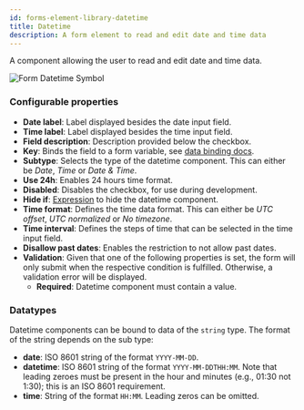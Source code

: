 ```yaml
---
id: forms-element-library-datetime
title: Datetime
description: A form element to read and edit date and time data
---
```


A component allowing the user to read and edit date and time data.

![Form Datetime Symbol](/img/form-icons/form-datetime.svg)

### Configurable properties

- **Date label**: Label displayed besides the date input field.
- **Time label**: Label displayed besides the time input field.
- **Field description**: Description provided below the checkbox.
- **Key**: Binds the field to a form variable, see [data binding docs](../configuration/forms-config-data-binding.md).
- **Subtype**: Selects the type of the datetime component. This can either be _Date_, _Time_ or _Date & Time_.
- **Use 24h**: Enables 24 hours time format.
- **Disabled**: Disables the checkbox, for use during development.
- **Hide if**: [Expression](../../feel/language-guide/feel-expressions-introduction.md) to hide the datetime component.
- **Time format**: Defines the time data format. This can either be _UTC offset_, _UTC normalized_ or _No timezone_.
- **Time interval**: Defines the steps of time that can be selected in the time input field.
- **Disallow past dates**: Enables the restriction to not allow past dates.
- **Validation**: Given that one of the following properties is set, the form will only submit when the respective condition is fulfilled. Otherwise, a validation error will be displayed.
  - **Required**: Datetime component must contain a value.

### Datatypes

Datetime components can be bound to data of the `string` type. The format of the string depends on the sub type:

- **date**: ISO 8601 string of the format `YYYY-MM-DD`.
- **datetime**: ISO 8601 string of the format `YYYY-MM-DDTHH:MM`. Note that leading zeroes must be present in the hour and minutes (e.g., 01:30 not 1:30); this is an ISO 8601 requirement.
- **time**: String of the format `HH:MM`. Leading zeros can be omitted.
